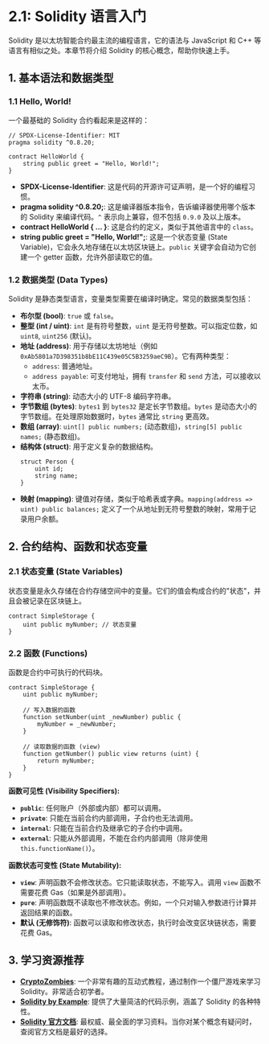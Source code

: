 # 2.1: Solidity 语言入门

Solidity 是以太坊智能合约最主流的编程语言，它的语法与 JavaScript 和 C++ 等语言有相似之处。本章节将介绍 Solidity 的核心概念，帮助你快速上手。

## 1. 基本语法和数据类型

### 1.1 Hello, World!

一个最基础的 Solidity 合约看起来是这样的：

```solidity
// SPDX-License-Identifier: MIT
pragma solidity ^0.8.20;

contract HelloWorld {
    string public greet = "Hello, World!";
}
```

- **SPDX-License-Identifier**: 这是代码的开源许可证声明，是一个好的编程习惯。
- **pragma solidity ^0.8.20;**: 这是编译器版本指令，告诉编译器使用哪个版本的 Solidity 来编译代码。`^` 表示向上兼容，但不包括 `0.9.0` 及以上版本。
- **contract HelloWorld { ... }**: 这是合约的定义，类似于其他语言中的 `class`。
- **string public greet = "Hello, World!";**: 这是一个状态变量 (State Variable)，它会永久地存储在以太坊区块链上。`public` 关键字会自动为它创建一个 getter 函数，允许外部读取它的值。

### 1.2 数据类型 (Data Types)

Solidity 是静态类型语言，变量类型需要在编译时确定。常见的数据类型包括：

- **布尔型 (bool)**: `true` 或 `false`。
- **整型 (int / uint)**: `int` 是有符号整数，`uint` 是无符号整数。可以指定位数，如 `uint8`, `uint256` (默认)。
- **地址 (address)**: 用于存储以太坊地址（例如 `0xAb5801a7D398351b8bE11C439e05C5B3259aeC9B`）。它有两种类型：
  - `address`: 普通地址。
  - `address payable`: 可支付地址，拥有 `transfer` 和 `send` 方法，可以接收以太币。
- **字符串 (string)**: 动态大小的 UTF-8 编码字符串。
- **字节数组 (bytes)**: `bytes1` 到 `bytes32` 是定长字节数组。`bytes` 是动态大小的字节数组。在处理原始数据时，`bytes` 通常比 `string` 更高效。
- **数组 (array)**: `uint[] public numbers;` (动态数组)，`string[5] public names;` (静态数组)。
- **结构体 (struct)**: 用于定义复杂的数据结构。
  ```solidity
  struct Person {
      uint id;
      string name;
  }
  ```
- **映射 (mapping)**: 键值对存储，类似于哈希表或字典。`mapping(address => uint) public balances;` 定义了一个从地址到无符号整数的映射，常用于记录用户余额。

## 2. 合约结构、函数和状态变量

### 2.1 状态变量 (State Variables)

状态变量是永久存储在合约存储空间中的变量。它们的值会构成合约的"状态"，并且会被记录在区块链上。

```solidity
contract SimpleStorage {
    uint public myNumber; // 状态变量
}
```

### 2.2 函数 (Functions)

函数是合约中可执行的代码块。

```solidity
contract SimpleStorage {
    uint public myNumber;

    // 写入数据的函数
    function setNumber(uint _newNumber) public {
        myNumber = _newNumber;
    }

    // 读取数据的函数 (view)
    function getNumber() public view returns (uint) {
        return myNumber;
    }
}
```

**函数可见性 (Visibility Specifiers):**

- **`public`**: 任何账户（外部或内部）都可以调用。
- **`private`**: 只能在当前合约内部调用，子合约也无法调用。
- **`internal`**: 只能在当前合约及继承它的子合约中调用。
- **`external`**: 只能从外部调用，不能在合约内部调用（除非使用 `this.functionName()`）。

**函数状态可变性 (State Mutability):**

- **`view`**: 声明函数不会修改状态。它只能读取状态，不能写入。调用 `view` 函数不需要花费 Gas（如果是外部调用）。
- **`pure`**: 声明函数既不读取也不修改状态。例如，一个只对输入参数进行计算并返回结果的函数。
- **默认 (无修饰符)**: 函数可以读取和修改状态，执行时会改变区块链状态，需要花费 Gas。

## 3. 学习资源推荐

- **[CryptoZombies](https://cryptozombies.io/)**: 一个非常有趣的互动式教程，通过制作一个僵尸游戏来学习 Solidity。非常适合初学者。
- **[Solidity by Example](https://solidity-by-example.org/)**: 提供了大量简洁的代码示例，涵盖了 Solidity 的各种特性。
- **[Solidity 官方文档](https://docs.soliditylang.org/)**: 最权威、最全面的学习资料。当你对某个概念有疑问时，查阅官方文档是最好的选择。 